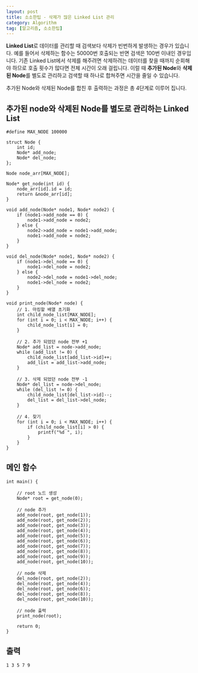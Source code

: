 ```yaml
---
layout: post
title: 소소한팁 - 삭제가 많은 Linked List 관리
category: Algorithm
tag: [알고리즘, 소소한팁]
---
```


**Linked List**로 데이터를 관리할 때 검색보다 삭제가 빈번하게 발생하는 경우가 있습니다. 예를 들어서 삭제하는 함수는 50000번 호출되는 반면 검색은 100번 이내인 경우입니다. 기존 Linked List에서 삭제를 해주려면 삭제하려는 데이터를 찾을 때까지 순회해야 하므로 호출 횟수가 많다면 전체 시간이 오래 걸립니다. 이럴 때 **추가된 Node**와 **삭제된 Node**를 별도로 관리하고 검색할 때 하나로 합쳐주면 시간을 줄일 수 있습니다.

<div class="message">
추가된 Node와 삭제된 Node를 합친 후 출력하는 과정은 총 4단계로 이루어 집니다.
</div>

## 추가된 node와 삭제된 Node를 별도로 관리하는 Linked List
```
#define MAX_NODE 100000

struct Node {
	int id;
	Node* add_node;
	Node* del_node;
};

Node node_arr[MAX_NODE];

Node* get_node(int id) {
	node_arr[id].id = id;
	return &node_arr[id];
}

void add_node(Node* node1, Node* node2) {
	if (node1->add_node == 0) {
		node1->add_node = node2;
	} else {
		node2->add_node = node1->add_node;
		node1->add_node = node2;
	}
}

void del_node(Node* node1, Node* node2) {
	if (node1->del_node == 0) {
		node1->del_node = node2;
	} else {
		node2->del_node = node1->del_node;
		node1->del_node = node2;
	}
}

void print_node(Node* node) {
	// 1. 마킹할 배열 초기화
	int child_node_list[MAX_NODE];
	for (int i = 0; i < MAX_NODE; i++) {
		child_node_list[i] = 0;
	}

	// 2. 추가 되었던 node 전부 +1
	Node* add_list = node->add_node;
	while (add_list != 0) {
		child_node_list[add_list->id]++;
		add_list = add_list->add_node;
	}

	// 3. 삭제 되었던 node 전부 -1
	Node* del_list = node->del_node;
	while (del_list != 0) {
		child_node_list[del_list->id]--;
		del_list = del_list->del_node;
	}

	// 4. 찾기
	for (int i = 0; i < MAX_NODE; i++) {
		if (child_node_list[i] > 0) {
			printf("%d ", i);
		}
	}
}
```

## 메인 함수
```
int main() {

	// root 노드 생성
	Node* root = get_node(0);

	// node 추가
	add_node(root, get_node(1));
	add_node(root, get_node(2));
	add_node(root, get_node(3));
	add_node(root, get_node(4));
	add_node(root, get_node(5));
	add_node(root, get_node(6));
	add_node(root, get_node(7));
	add_node(root, get_node(8));
	add_node(root, get_node(9));
	add_node(root, get_node(10));

	// node 삭제
	del_node(root, get_node(2));
	del_node(root, get_node(4));
	del_node(root, get_node(6));
	del_node(root, get_node(8));
	del_node(root, get_node(10));

	// node 출력
	print_node(root);

	return 0;
}
```

## 출력
```
1 3 5 7 9
```